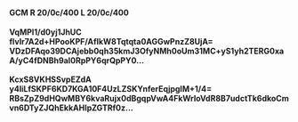 #### GCM R 20/0c/400 L 20/0c/400
**VqMPI1/d0yj1JhUC**<br/>**flvIr7A2d+HPooKPF/AfIkW8Tqtqta0AGGwPnzZ8UjA=**<br/>**VDzDFAqo39DCAjebb0qh35kmJ3OfyNMh0oUm31MC+yS1yh2TERG0xaA/yC4fDNBh9aI0RpPY6qrQpPY0...**<br/><br/>
**KcxS8VKHSSvpEZdA**<br/>**y4IiLfSKPF6KD7KGA10F4UzLZSKYnferEqjpglM+1/4=**<br/>**RBsZpZ9dHQwMBY6kvaRujx0dBgqpVwA4FkWrloVdR8B7udctTk6dkoCmvn6DTyZJQhEkkAHIpZGTRf0z...**
